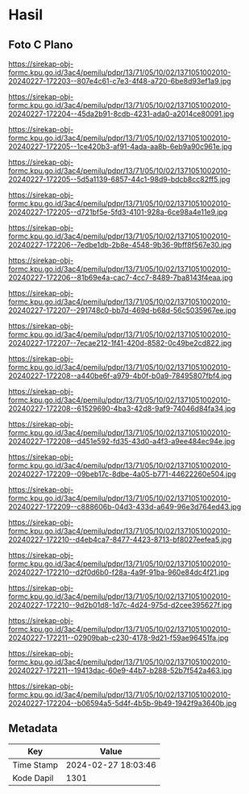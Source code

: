 # Hasil

## Foto C Plano

https://sirekap-obj-formc.kpu.go.id/3ac4/pemilu/pdpr/13/71/05/10/02/1371051002010-20240227-172203--807e4c61-c7e3-4f48-a720-6be8d93ef1a9.jpg

https://sirekap-obj-formc.kpu.go.id/3ac4/pemilu/pdpr/13/71/05/10/02/1371051002010-20240227-172204--45da2b91-8cdb-4231-ada0-a2014ce80091.jpg

https://sirekap-obj-formc.kpu.go.id/3ac4/pemilu/pdpr/13/71/05/10/02/1371051002010-20240227-172205--1ce420b3-af91-4ada-aa8b-6eb9a90c961e.jpg

https://sirekap-obj-formc.kpu.go.id/3ac4/pemilu/pdpr/13/71/05/10/02/1371051002010-20240227-172205--5d5a1139-6857-44c1-98d9-bdcb8cc82ff5.jpg

https://sirekap-obj-formc.kpu.go.id/3ac4/pemilu/pdpr/13/71/05/10/02/1371051002010-20240227-172205--d721bf5e-5fd3-4101-928a-6ce98a4e11e9.jpg

https://sirekap-obj-formc.kpu.go.id/3ac4/pemilu/pdpr/13/71/05/10/02/1371051002010-20240227-172206--7edbe1db-2b8e-4548-9b36-9bff8f567e30.jpg

https://sirekap-obj-formc.kpu.go.id/3ac4/pemilu/pdpr/13/71/05/10/02/1371051002010-20240227-172206--81b69e4a-cac7-4cc7-8489-7ba8143f4eaa.jpg

https://sirekap-obj-formc.kpu.go.id/3ac4/pemilu/pdpr/13/71/05/10/02/1371051002010-20240227-172207--291748c0-bb7d-469d-b68d-56c5035967ee.jpg

https://sirekap-obj-formc.kpu.go.id/3ac4/pemilu/pdpr/13/71/05/10/02/1371051002010-20240227-172207--7ecae212-1f41-420d-8582-0c49be2cd822.jpg

https://sirekap-obj-formc.kpu.go.id/3ac4/pemilu/pdpr/13/71/05/10/02/1371051002010-20240227-172208--a440be6f-a979-4b0f-b0a9-78495807fbf4.jpg

https://sirekap-obj-formc.kpu.go.id/3ac4/pemilu/pdpr/13/71/05/10/02/1371051002010-20240227-172208--61529690-4ba3-42d8-9af9-74046d84fa34.jpg

https://sirekap-obj-formc.kpu.go.id/3ac4/pemilu/pdpr/13/71/05/10/02/1371051002010-20240227-172208--d451e592-fd35-43d0-a4f3-a9ee484ec94e.jpg

https://sirekap-obj-formc.kpu.go.id/3ac4/pemilu/pdpr/13/71/05/10/02/1371051002010-20240227-172209--09beb17c-8dbe-4a05-b771-44622260e504.jpg

https://sirekap-obj-formc.kpu.go.id/3ac4/pemilu/pdpr/13/71/05/10/02/1371051002010-20240227-172209--c888606b-04d3-433d-a649-96e3d764ed43.jpg

https://sirekap-obj-formc.kpu.go.id/3ac4/pemilu/pdpr/13/71/05/10/02/1371051002010-20240227-172210--d4eb4ca7-8477-4423-8713-bf8027eefea5.jpg

https://sirekap-obj-formc.kpu.go.id/3ac4/pemilu/pdpr/13/71/05/10/02/1371051002010-20240227-172210--d2f0d6b0-f28a-4a9f-91ba-960e84dc4f21.jpg

https://sirekap-obj-formc.kpu.go.id/3ac4/pemilu/pdpr/13/71/05/10/02/1371051002010-20240227-172210--9d2b01d8-1d7c-4d24-975d-d2cee395627f.jpg

https://sirekap-obj-formc.kpu.go.id/3ac4/pemilu/pdpr/13/71/05/10/02/1371051002010-20240227-172211--02909bab-c230-4178-9d21-f59ae96451fa.jpg

https://sirekap-obj-formc.kpu.go.id/3ac4/pemilu/pdpr/13/71/05/10/02/1371051002010-20240227-172211--19413dac-60e9-44b7-b288-52b7f542a463.jpg

https://sirekap-obj-formc.kpu.go.id/3ac4/pemilu/pdpr/13/71/05/10/02/1371051002010-20240227-172204--b06594a5-5d4f-4b5b-9b49-1942f9a3640b.jpg


## Metadata

| Key        | Value               |
| ---------- | ------------------- |
| Time Stamp | 2024-02-27 18:03:46 |
| Kode Dapil | 1301                |



